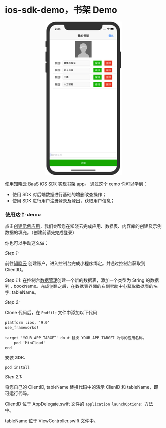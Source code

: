 # ios-sdk-demo，书架 Demo

<p align="center"><img src="../assets/ios-sdk-demo.png" width = "250"/></p>

使用知晓云 BaaS iOS SDK 实现书架 app。
通过这个 demo 你可以学到：

- 使用 SDK 对后端数据进行基础的增删改查操作；
- 使用 SDK 进行用户注册登录及登出，获取用户信息；

### 使用这个 demo

点击<a href="https://cloud.minapp.com/dashboard/?demo=bookshelf-demo" target="_blank">创建示例应用</a>，我们会帮您在知晓云完成应用、数据表、内容库的创建及示例数据的填充。（创建前请先完成登录）

你也可以手动这么做：

*Step 1:*

前往[知晓云](https://cloud.minapp.com) 创建账户，进入控制台完成小程序绑定。并通过控制台获取到 ClientID。

*Step 1.1:*
在控制台[数据管理](https://cloud.minapp.com/hydrogen/flex/schema/)创建一个新的数据表，添加一个类型为 String 的数据列：bookName。完成创建之后，在数据表界面的右侧帮助中心获取数据表的名字: tableName。

*Step 2:*

Clone 代码后，在 `Podfile` 文件中添加以下代码

```
platform :ios, '9.0'
use_frameworks!

target 'YOUR_APP_TARGET' do # 替换 YOUR_APP_TARGET 为你的应用名称。
    pod 'MinCloud'
end
```

安装 SDK:

```
pod install
```
*Step 2.1:*

将您自己的 ClientID, tableName 替换代码中的演示 ClienID 和 tableName，即可运行代码。

ClientID 位于 AppDelegate.swift 文件的 `application:launchOptions:` 方法中。

tableName 位于 ViewController.swift 文件中。
